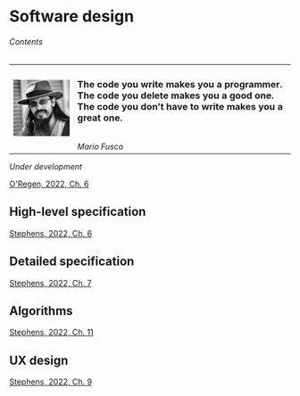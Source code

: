 # Software design

###### Contents

|                                           |                                                                                                                                                                         |
|-------------------------------------------|-------------------------------------------------------------------------------------------------------------------------------------------------------------------------|
| ![Mario Fusco](../images/mario_fusco.png) | <h3>The code you write makes you a programmer. The code you delete makes you a good one. The code you don’t have to write makes you a great one.</h3><br/>*Mario Fusco* |


*Under development*

[O'Regen, 2022, Ch. 6](https://link-springer-com.napier.idm.oclc.org/chapter/10.1007/978-3-031-07816-3_6)

## High-level specification

[Stephens, 2022, Ch. 6](https://learning.oreilly.com/library/view/beginning-software-engineering/9781119901709/c06.xhtml)

## Detailed specification

[Stephens, 2022, Ch. 7](https://learning.oreilly.com/library/view/beginning-software-engineering/9781119901709/c07.xhtml)

## Algorithms

[Stephens, 2022, Ch. 11](https://learning.oreilly.com/library/view/beginning-software-engineering/9781119901709/c11.xhtml)

## UX design

[Stephens, 2022, Ch. 9](https://learning.oreilly.com/library/view/beginning-software-engineering/9781119901709/c09.xhtml)
